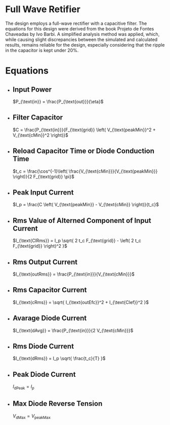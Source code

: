 # Full Wave Retifier

The design employs a full-wave rectifier with a capacitive filter. The equations for this design were derived from the book Projeto de Fontes Chaveadas by Ivo Barbi. A simplified analysis method was applied, which, while causing slight discrepancies between the simulated and calculated results, remains reliable for the design, especially considering that the ripple in the capacitor is kept under 20%.

# Equations

* ## Input Power
    $P_{\text{in}} = \frac{P_{\text{out}}}{\eta}$
* ## Filter Capacitor
    $C = \frac{P_{\text{in}}}{F_{\text{grid}} \left( V_{\text{peakMin}}^2 + V_{\text{cMin}}^2 \right)}$
* ## Reload Capacitor Time or Diode Conduction Time
    $t_c = \frac{\cos^{-1}\left( \frac{V_{\text{cMin}}}{V_{\text{peakMin}}} \right)}{2 F_{\text{grid}} \pi}$
* ## Peak Input Current
    $I_p = \frac{C \left( V_{\text{peakMin}} - V_{\text{cMin}} \right)}{t_c}$
* ## Rms Value of Alterned Component of Input Current
    $I_{\text{ClRms}} = I_p \sqrt{ 2 t_c F_{\text{grid}} - \left( 2 t_c F_{\text{grid}} \right)^2 }$
* ## Rms Output Current
    $I_{\text{outRms}} = \frac{P_{\text{in}}}{V_{\text{cMin}}}$
* ## Rms Capacitor Current
    $I_{\text{cRms}} = \sqrt{ I_{\text{outEfc}}^2 + I_{\text{Clef}}^2 }$
* ## Avarage Diode Current
    $I_{\text{dAvg}} = \frac{P_{\text{in}}}{2 V_{\text{cMin}}}$
* ## Rms Diode Current
    $I_{\text{dRms}} = I_p \sqrt{ \frac{t_c}{T} }$
* ## Peak Diode Current
    $I_{\text{dPeak}} = I_p$
* ## Max Diode Reverse Tension
    $V_{\text{dMax}} = V_{\text{peakMax}}$

    








